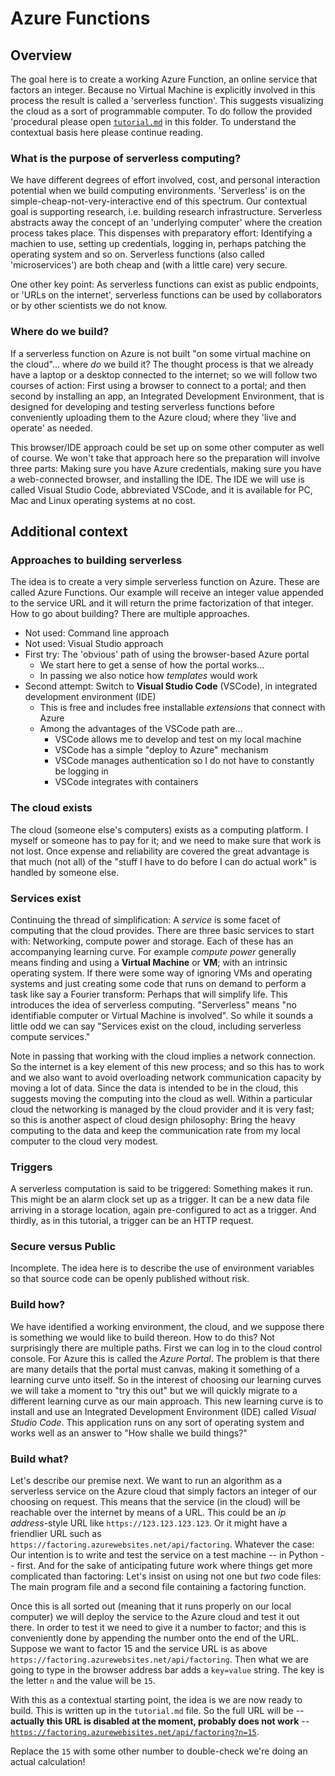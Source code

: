 # Azure Functions

## Overview

The goal here is to create a working Azure Function, an online service that factors an integer. 
Because no Virtual Machine is explicitly involved in this process the result is called a 'serverless function'.
This suggests visualizing the cloud as a sort of programmable computer. To do follow the provided 'procedural
please open [`tutorial.md`](https://github.com/robfatland/serverless/blob/main/azure/tutorial.md) in this folder. 
To understand the contextual basis here please continue reading. 


### What is the purpose of serverless computing? 

We have different degrees of effort involved, cost, and personal interaction potential when we build computing
environments. 'Serverless' is on the simple-cheap-not-very-interactive end of this spectrum. Our contextual goal
is supporting research, i.e. building research infrastructure. Serverless abstracts away 
the concept of an 'underlying computer' where the creation process takes place. This dispenses with preparatory 
effort: Identifying a machien to use, setting up credentials, logging in, perhaps patching the operating system
and so on. Serverless functions (also called 'microservices') are both cheap and (with a little care) very secure.  

One other key point: As serverless functions can exist as public endpoints, or 'URLs on the internet', 
serverless functions can be used by collaborators or by other scientists we do not know. 


### Where do we build?

If a serverless function on Azure is not built "on some virtual machine on the cloud"... where *do* we build it? 
The thought process is that we already have a laptop or a desktop connected to the internet; so we will follow 
two courses of action: First using a browser to connect to a portal; and then second by installing an app, 
an Integrated Development Environment, that is designed for developing and testing serverless functions before
conveniently uploading them to the Azure cloud; where they 'live and operate' as needed. 


This browser/IDE approach could be set up on some other computer as well of course. We won't take that approach
here so the preparation will involve three parts: Making sure you have Azure credentials, making sure you have 
a web-connected browser, and installing the IDE. The IDE we will use is called Visual Studio Code, abbreviated 
VSCode, and it is available for PC, Mac and Linux operating systems at no cost. 


## Additional context


### Approaches to building serverless


The idea is to create a very simple serverless function on Azure. These are called Azure Functions. 
Our example will receive an integer value appended to the service URL and it will return the prime factorization of that integer. 
How to go about building? There are multiple approaches.

- Not used: Command line approach
- Not used: Visual Studio approach
- First try: The 'obvious' path of using the browser-based Azure portal
    - We start here to get a sense of how the portal works...
    - In passing we also notice how *templates* would work 
- Second attempt: Switch to **Visual Studio Code** (VSCode), in integrated development environment (IDE)
    - This is free and includes free installable *extensions* that connect with Azure
    - Among the advantages of the VSCode path are...
        - VSCode allows me to develop and test on my local machine
        - VSCode has a simple "deploy to Azure" mechanism
        - VSCode manages authentication so I do not have to constantly be logging in
        - VSCode integrates with containers


### The cloud exists


The cloud (someone else's computers) exists as a computing platform. I myself or someone has to pay for it; 
and we need to make sure that work is not lost. Once expense and reliability are covered the great advantage 
is that much (not all) of the "stuff I have to do before I can do actual work" is handled by someone else. 


### Services exist


Continuing the thread of simplification: A *service* is some facet of computing that the cloud provides. There
are three basic services to start with: Networking, compute power and storage. Each of these has an accompanying
learning curve. For example *compute power* generally means finding and using a **Virtual Machine** or **VM**; with an
intrinsic operating system. If there were some way of ignoring VMs and operating systems and just creating some
code that runs on demand to perform a task like say a Fourier transform: Perhaps that will simplify life. This 
introduces the idea of serverless computing. "Serverless" means "no identifiable computer or Virtual Machine is 
involved". So while it sounds a little odd we can say "Services exist on the cloud, including serverless
compute services."

Note in passing that working with the cloud implies a network connection. So the internet is a key element of
this new process; and so this has to work and we also want to avoid overloading network communication capacity
by moving a lot of data. Since the data is intended to be in the cloud, this suggests moving the computing into
the cloud as well. Within a particular cloud the networking is managed by the cloud provider and it is very 
fast; so this is another aspect of cloud design philosophy: Bring the heavy computing to the data and keep
the communication rate from my local computer to the cloud very modest.


### Triggers


A serverless computation is said to be triggered: Something makes it run. This might be an alarm clock set 
up as a trigger. It can be a new data file arriving in a storage location, again pre-configured to act as a 
trigger. And thirdly, as in this tutorial, a trigger can be an HTTP request. 


### Secure versus Public


Incomplete. The idea here is to describe the use of environment variables so that source code can be openly
published without risk. 


### Build how?


We have identified a working environment, the cloud, and we suppose there is something we would like to build
thereon. How to do this? Not surprisingly there are multiple paths. First we can log in to the cloud control
console. For Azure this is called the *Azure Portal*. The problem is that there are many details that the portal
must canvas, making it something of a learning curve unto itself. So in the interest of choosing our learning 
curves we will take a moment to "try this out" but we will quickly migrate to a different learning curve as our
main approach. This new learning curve is to install and use an Integrated Development Environment (IDE) called
*Visual Studio Code*. This application runs on any sort of operating system and works well as an answer to 
"How shalle we build things?"


### Build what? 


Let's describe our premise next. We want to run an algorithm as a serverless service on the Azure cloud that simply
factors an integer of our choosing on request. This means that the service (in the cloud) will be reachable over
the internet by means of a URL. This could be an *ip address*-style URL like `https://123.123.123.123`. Or it 
might have a friendlier URL such as `https://factoring.azurewebsites.net/api/factoring`. Whatever the case: Our 
intention is to write and test the service on a test machine -- in Python -- first. And for the sake of 
anticipating future work where things get more complicated than factoring: Let's insist on using not one 
but *two* code files: The main program file and a second file containing a factoring function. 

Once this is all sorted out (meaning that it runs properly on our local computer) we will deploy the service 
to the Azure cloud and test it out there. In order to test it we need to give it a number to factor; and this
is conveniently done by appending the number onto the end of the URL. Suppose we want to factor 15 and the
service URL is as above `https://factoring.azurewebsites.net/api/factoring`. Then what we are going to type
in the browser address bar adds a `key=value` string. The key is the letter `n` and the value will be `15`. 

With this as a contextual starting point, the idea is we are now ready to build. This is written up in
the `tutorial.md` file. 
So the full URL will be -- **actually this URL is disabled at the moment, probably does not work** --
[`https://factoring.azurewebisites.net/api/factoring?n=15`](https://factoring.azurewebisites.net/api/factoring?n=15).


Replace the `15` with some other number to double-check we're doing an actual calculation!
